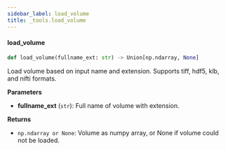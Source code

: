 ```yaml
---
sidebar_label: load_volume
title: _tools.load_volume
---
```


#### load\_volume

```python
def load_volume(fullname_ext: str) -> Union[np.ndarray, None]
```

Load volume based on input name and extension.
Supports tiff, hdf5, klb, and nifti formats.

**Parameters**

* **fullname_ext** (`str`): Full name of volume with extension.

**Returns**

* `np.ndarray or None`: Volume as numpy array, or None if volume could not be loaded.

